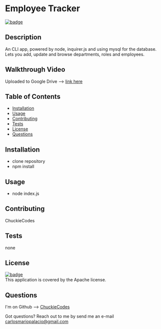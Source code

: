 
# Employee Tracker

[![badge](https://img.shields.io/badge/license-Apache-brightgreen)](https://opensource.org/licenses/Apache)<br />

## Description
An CLI app, powered by node, inquirer.js and using mysql for the database. Lets you add, update and browse departments, roles and employees.

## Walkthrough Video
Uploaded to Google Drive --> [link here](https://drive.google.com/file/d/11HVSmP1qVNfGFpiyUcwnBtfRm_ep367H/view)<br />

## Table of Contents

- [Installation](#installation)
- [Usage](#usage)
- [Contributing](#contributing)
- [Tests](#tests)
- [License](#license)
- [Questions](#questions)

## Installation
- clone repository
- npm install

## Usage
- node index.js

## Contributing
ChuckieCodes

## Tests
none


## License
[![badge](https://img.shields.io/badge/license-Apache-brightgreen)](https://opensource.org/licenses/Apache)
<br />
This application is covered by the Apache license.


## Questions
I'm on Github --> [ChuckieCodes](https://github.com/ChuckieCodes)<br />

Got questions? Reach out to me by send me an e-mail carlosmariopalacio@gmail.com<br />
  